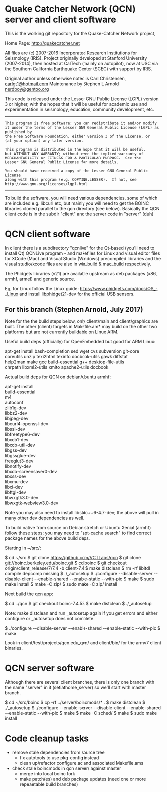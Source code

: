 Quake Catcher Network (QCN) server and client software
======================================================

This is the working git repository for the Quake-Catcher Network project,

Home Page: http://quakecatcher.net

All files are (c) 2007-2016 Incorporated Research Institutions for Seismology
(IRIS).  Project originally developed at Stanford University (2007-2014), then
hosted at CalTech (mainly on autopilot), now at USC via the Southern California
Earthquake Center (SCEC) with support by IRIS.

Original author unless otherwise noted is Carl Christensen, carlgt1@hotmail.com
Maintenance by Stephen L Arnold <nerdboy@gentoo.org>

This code is released under the Lesser GNU Public License (LGPL) version 3
or higher, with the hopes that it will be useful for academic use and
experimentation in seismology, education, community development, etc.

-------------

    This program is free software: you can redistribute it and/or modify
    it under the terms of the Lesser GNU General Public License (LGPL) as published by
    the Free Software Foundation, either version 3 of the License, or
    (at your option) any later version.

    This program is distributed in the hope that it will be useful,
    but WITHOUT ANY WARRANTY; without even the implied warranty of
    MERCHANTABILITY or FITNESS FOR A PARTICULAR PURPOSE.  See the
    Lesser GNU General Public License for more details.

    You should have received a copy of the Lesser GNU General Public License
    along with this program (e.g. COPYING.LESSER).  If not, see http://www.gnu.org/licenses/lgpl.html

---------------

To build the  software, you will need various dependencies, some of which are
included e.g. libcurl etc, but mainly you will need to get the BOINC libraries
cloned parallel to the qcn directory (see below). Basically the QCN client
code is in the subdir "client" and the server code in "server" (duh)

QCN client software
===================

In client there is a subdirectory "qcnlive" for the Qt-based (you'll need to
install Qt) QCNLive program - and makefiles for Linux and visual editor files
for XCode (Mac) and Visual Studio (Windows) precompiled libraries and the
visual studio/xcode files are also in win_build & mac_build respectively.

The Phidgets libraries (v21) are available upstream as deb packages (x86,
armhf, armel) and generic source.

Eg, for Linux follow the Linux guide: https://www.phidgets.com/docs/OS_-_Linux
and install libphidget21-dev for the official USB sensors.


For this branch (Stephen Arnold, July 2017)
-------------------------------------------

Note for the the build steps below, only client/main and client/graphics are
built.  The other (client) targets in Makefile.am* may build on the other two
platforms but are not currently buildable on Linux ARM.

Useful build deps (officially) for OpenEmbedded but good for ARM Linux:

apt-get install bash-completion sed wget cvs subversion git-core \
	coreutils unzip texi2html texinfo docbook-utils gawk diffstat \
	help2man make gcc build-essential g++ desktop-file-utils \
	chrpath libxml2-utils xmlto apache2-utils docbook

Actual build deps for QCN on debian/ubuntu armhf:

apt-get install \
	build-essential \
	m4 \
	autoconf \
	zlib1g-dev \
	libbz2-dev \
	libjpeg-dev \
	libcurl4-openssl-dev \
	libssl-dev \
	libfreetype6-dev \
	libxcb1-dev \
	libxcb-util-dev \
	libgss-dev \
	libgssglue-dev \
	freeglut3-dev \
	libnotify-dev \
	libxcb-screensaver0-dev \
	libxss-dev \
	libxmu-dev \
	libxi-dev \
	libftgl-dev \
	libwxgtk3.0-dev \
	libwxgtk-webview3.0-dev

Note you may also need to install libstdc++6-4.7-dev; the above will pull in
many other dev dependencies as well.

To build native from source on Debian stretch or Ubuntu Xenial (armhf) follow
these steps; you may need to "apt-cache search" to find correct package names
for the above build deps.

Starting in ~/src/:

  $ cd ~/src
  $ git clone https://github.com/VCTLabs/qcn
  $ git clone git://boinc.berkeley.edu/boinc.git
  $ cd boinc
  $ git checkout origin/client_release/7/7.4 -b client-7.4
  $ make distclean
  $ rm -rf libltdl compile depcomp missing
  $ ./_autosetup
  $ ./configure --disable-server --disable-client --enable-shared --enable-static --with-pic
  $ make
  $ sudo make install
  $ make -C zip/
  $ sudo make -C zip/ install

Next build the qcn app:

  $ cd ../qcn
  $ git checkout boinc-7.4.53
  $ make distclean
  $ ./_autosetup

Note: make distclean and run _autosetup again if you get errors and either
configure or _autosetup does not complete.

  $ ./configure --disable-server --enable-shared --enable-static  --with-pic
  $ make

Look in client/test/projects/qcn.edu_qcn/ and client/bin/ for the armv7
client binaries.

QCN server software
===================

Although there are several client branches, there is only one branch with the
name "server" in it (setiathome_server) so we'll start with master branch.

  $ cd ~/src/boinc
  $ cp -rf ../server/boincmods/* .
  $ make distclean
  $ ./_autosetup
  $ ./configure --enable-server --disable-client --enable-shared --enable-static --with-pic
  $ make
  $ make -C sched/
  $ make
  $ sudo make install


Code cleanup tasks
==================

* remove stale dependencies from source tree
  - fix autotools to use pkg-config instead
  - clean up/refactor configure.ac and associated Makefile.ams
* check stale boincmods in qcn server/ against master
  - merge into local boinc fork
  - make patch(es) and deb package updates
    (need one or more repeaetable build branches)

